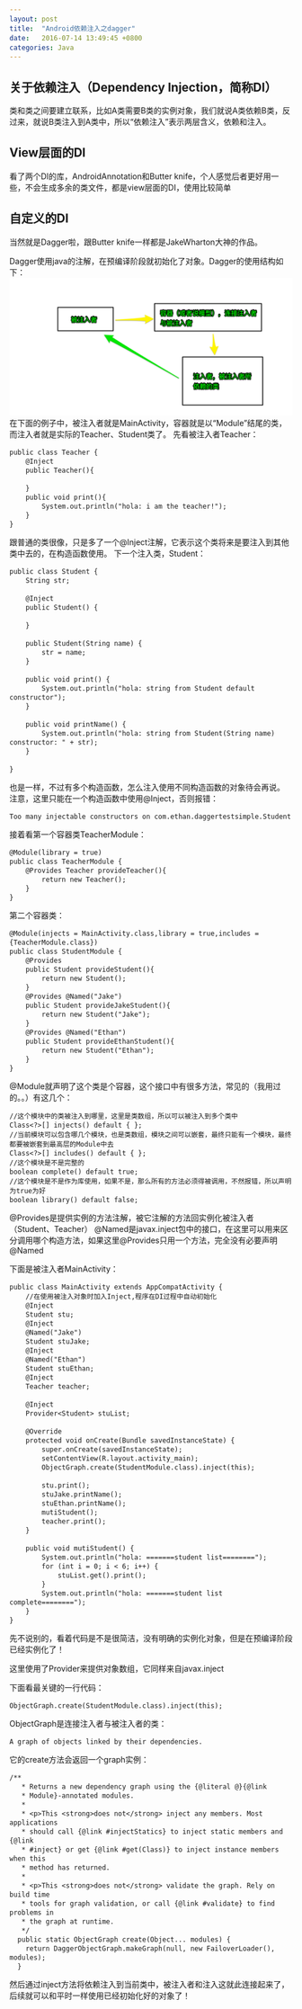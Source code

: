 ```yaml
---
layout: post
title:  "Android依赖注入之dagger"
date:   2016-07-14 13:49:45 +0800
categories: Java
---
```


## 关于依赖注入（Dependency Injection，简称DI）
类和类之间要建立联系，比如A类需要B类的实例对象，我们就说A类依赖B类，反过来，就说B类注入到A类中，所以“依赖注入”表示两层含义，依赖和注入。

## View层面的DI
看了两个DI的库，AndroidAnnotation和Butter knife，个人感觉后者更好用一些，不会生成多余的类文件，都是view层面的DI，使用比较简单

## 自定义的DI
当然就是Dagger啦，跟Butter knife一样都是JakeWharton大神的作品。

Dagger使用java的注解，在预编译阶段就初始化了对象。Dagger的使用结构如下：
![能显示了吧](https://raw.githubusercontent.com/boomstack/boomstack.github.io/master/assets/all/headshot.jpg)
在下面的例子中，被注入者就是MainActivity，容器就是以“Module”结尾的类，而注入者就是实际的Teacher、Student类了。
先看被注入者Teacher：
```
public class Teacher {
    @Inject
    public Teacher(){

    }
    public void print(){
        System.out.println("hola: i am the teacher!");
    }
}
```
跟普通的类很像，只是多了一个@Inject注解，它表示这个类将来是要注入到其他类中去的，在构造函数使用。
下一个注入类，Student：
```
public class Student {
    String str;

    @Inject
    public Student() {

    }

    public Student(String name) {
        str = name;
    }

    public void print() {
        System.out.println("hola: string from Student default constructor");
    }

    public void printName() {
        System.out.println("hola: string from Student(String name) constructor: " + str);
    }

}
```
也是一样，不过有多个构造函数，怎么注入使用不同构造函数的对象待会再说。
注意，这里只能在一个构造函数中使用@Inject，否则报错：
```
Too many injectable constructors on com.ethan.daggertestsimple.Student
```
接着看第一个容器类TeacherModule：
```
@Module(library = true)
public class TeacherModule {
    @Provides Teacher provideTeacher(){
        return new Teacher();
    }
}
```
第二个容器类：
```
@Module(injects = MainActivity.class,library = true,includes = {TeacherModule.class})
public class StudentModule {
    @Provides
    public Student provideStudent(){
        return new Student();
    }
    @Provides @Named("Jake")
    public Student provideJakeStudent(){
        return new Student("Jake");
    }
    @Provides @Named("Ethan")
    public Student provideEthanStudent(){
        return new Student("Ethan");
    }
}

```
@Module就声明了这个类是个容器，这个接口中有很多方法，常见的（我用过的。。）有这几个：
```
//这个模块中的类被注入到哪里，这里是类数组，所以可以被注入到多个类中
Class<?>[] injects() default { };
//当前模块可以包含哪几个模块，也是类数组，模块之间可以嵌套，最终只能有一个模块，最终都要被嵌套到最高层的Module中去
Class<?>[] includes() default { };
//这个模块是不是完整的
boolean complete() default true;
//这个模块是不是作为库使用，如果不是，那么所有的方法必须得被调用，不然报错，所以声明为true为好
boolean library() default false;
```
@Provides是提供实例的方法注解，被它注解的方法回实例化被注入者（Student、Teacher）
@Named是javax.inject包中的接口，在这里可以用来区分调用哪个构造方法，如果这里@Provides只用一个方法，完全没有必要声明@Named  

下面是被注入者MainActivity：
```
public class MainActivity extends AppCompatActivity {
    //在使用被注入对象时加入Inject,程序在DI过程中自动初始化
    @Inject
    Student stu;
    @Inject
    @Named("Jake")
    Student stuJake;
    @Inject
    @Named("Ethan")
    Student stuEthan;
    @Inject
    Teacher teacher;

    @Inject
    Provider<Student> stuList;

    @Override
    protected void onCreate(Bundle savedInstanceState) {
        super.onCreate(savedInstanceState);
        setContentView(R.layout.activity_main);
        ObjectGraph.create(StudentModule.class).inject(this);

        stu.print();
        stuJake.printName();
        stuEthan.printName();
        mutiStudent();
        teacher.print();
    }

    public void mutiStudent() {
        System.out.println("hola: =======student list========");
        for (int i = 0; i < 6; i++) {
            stuList.get().print();
        }
        System.out.println("hola: =======student list complete========");
    }
}
```
先不说别的，看着代码是不是很简洁，没有明确的实例化对象，但是在预编译阶段已经实例化了！

这里使用了Provider来提供对象数组，它同样来自javax.inject

下面看最关键的一行代码：
```
ObjectGraph.create(StudentModule.class).inject(this);
```
ObjectGraph是连接注入者与被注入者的类：
```
A graph of objects linked by their dependencies.
```
它的create方法会返回一个graph实例：
```
/**
   * Returns a new dependency graph using the {@literal @}{@link
   * Module}-annotated modules.
   *
   * <p>This <strong>does not</strong> inject any members. Most applications
   * should call {@link #injectStatics} to inject static members and {@link
   * #inject} or get {@link #get(Class)} to inject instance members when this
   * method has returned.
   *
   * <p>This <strong>does not</strong> validate the graph. Rely on build time
   * tools for graph validation, or call {@link #validate} to find problems in
   * the graph at runtime.
   */
  public static ObjectGraph create(Object... modules) {
    return DaggerObjectGraph.makeGraph(null, new FailoverLoader(), modules);
  }
```
然后通过inject方法将依赖注入到当前类中，被注入者和注入这就此连接起来了，后续就可以和平时一样使用已经初始化好的对象了！